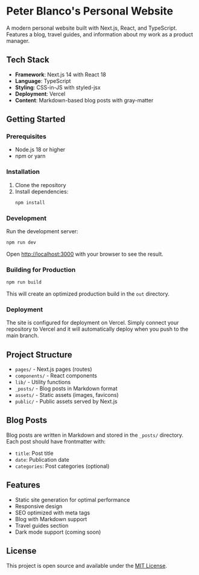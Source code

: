 # Peter Blanco's Personal Website

A modern personal website built with Next.js, React, and TypeScript. Features a blog, travel guides, and information about my work as a product manager.

## Tech Stack

- **Framework**: Next.js 14 with React 18
- **Language**: TypeScript
- **Styling**: CSS-in-JS with styled-jsx
- **Deployment**: Vercel
- **Content**: Markdown-based blog posts with gray-matter

## Getting Started

### Prerequisites

- Node.js 18 or higher
- npm or yarn

### Installation

1. Clone the repository
2. Install dependencies:
   ```bash
   npm install
   ```

### Development

Run the development server:

```bash
npm run dev
```

Open [http://localhost:3000](http://localhost:3000) with your browser to see the result.

### Building for Production

```bash
npm run build
```

This will create an optimized production build in the `out` directory.

### Deployment

The site is configured for deployment on Vercel. Simply connect your repository to Vercel and it will automatically deploy when you push to the main branch.

## Project Structure

- `pages/` - Next.js pages (routes)
- `components/` - React components
- `lib/` - Utility functions
- `_posts/` - Blog posts in Markdown format
- `assets/` - Static assets (images, favicons)
- `public/` - Public assets served by Next.js

## Blog Posts

Blog posts are written in Markdown and stored in the `_posts/` directory. Each post should have frontmatter with:

- `title`: Post title
- `date`: Publication date
- `categories`: Post categories (optional)

## Features

- Static site generation for optimal performance
- Responsive design
- SEO optimized with meta tags
- Blog with Markdown support
- Travel guides section
- Dark mode support (coming soon)

## License

This project is open source and available under the [MIT License](LICENSE).

